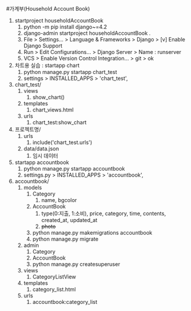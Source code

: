 #가계부(Household Account Book)
1. startproject householdAccountBook
   1. python -m pip install django~=4.2
   2. django-admin startproject householdAccountBook .
   3. File > Settings... > Language & Frameworks > Django > [v] Enable Django Support
   4. Run > Edit Configurations... > Django Server > Name : runserver
   5. VCS > Enable Version Control Integration... > git > ok
2. 차트용 실습 : startapp chart
   1. python manage.py startapp chart_test
   2. settings > INSTALLED_APPS > 'chart_test',
3. chart_test/
   1. views
      1. show_chart()
   2. templates
      1. chart_views.html
   3. urls
      1. chart_test:show_chart
4. 프로젝트명/
   1. urls
      1. include('chart_test.urls')
   2. data/data.json
      1. 임시 데이터
5. startapp accountbook
   1. python manage.py startapp accountbook
   2. settings.py > INSTALLED_APPS > 'accountbook',
6. accountbook/
   1. models
      1. Category
         1. name, bgcolor
      2. AccountBook
         1. type(0:지출, 1:소비), price, category, time, contents, created_at, updated_at
         2. ~~photo~~
      3. python manage.py makemigrations accountbook
      4. python manage.py migrate
   2. admin
      1. Category
      2. AccountBook
      3. python manage.py createsuperuser
   3. views 
      1. CategoryListView
   4. templates
      1. category_list.html
   5. urls
      1. accountbook:category_list